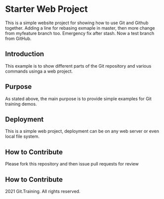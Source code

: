 # Starter Web Project

This is a simple website project for showing how to use Git and Github together.  Adding a line for rebasing exmaple in master, then more change from myfeature branch too.  Emergency fix after stash. Now a test branch from GitHub.

## Introduction

This example is to show different parts of the Git repository and various commands usinga a web project.

## Purpose

As stated above, the main purpose is to provide simple examples for Git training demos. 

## Deployment

This is a simple web project, deployment can be on any web server or even local file system.

## How to Contribute

Please fork this repository and then issue pull requests for review

## How to Contribute

2021 Git.Training.  All rights reserved.
